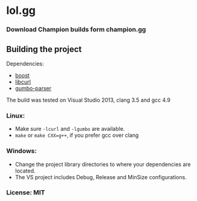 # lol.gg

### Download Champion builds form champion.gg

## Building the project

Dependencies:

 * [boost](http://www.boost.org/)
 * [libcurl](http://curl.haxx.se/libcurl/)
 * [gumbo-parser](https://github.com/google/gumbo-parser)

The build was tested on Visual Studio 2013, clang 3.5 and gcc 4.9

### Linux: 

 * Make sure `-lcurl` and `-lgumbo` are available.
 * `make` or `make CXX=g++`, if you prefer gcc over clang

### Windows:

 * Change the project library directories to where your dependencies are located.
 * The VS project includes Debug, Release and MinSize configurations.



### License: MIT

